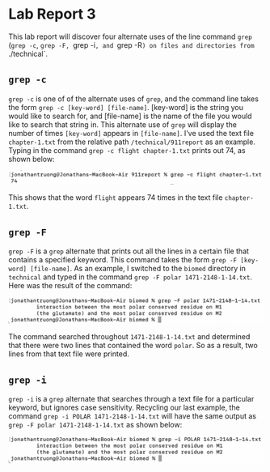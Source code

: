 # Lab Report 3

This lab report will discover four alternate uses of the line command `grep` (`grep -c`, `grep -F, `grep -i`, and `grep -R`) on files and directories from `./technical`. 

## `grep -c`

`grep -c` is one of of the alternate uses of `grep`, and the command line takes the form `grep -c [key-word] [file-name]`. [key-word] is the string you would like to search for, and [file-name] is the name of the file you would like to search that string in. This alternate use of `grep` will display the number of times `[key-word]` appears in `[file-name]`. I've used the text file `chapter-1.txt` from the relative path `/technical/911report` as an example. Typing in the command `grep -c flight chapter-1.txt` prints out 74, as shown below:

![Image](grep-c.png)

This shows that the word `flight` appears 74 times in the text file `chapter-1.txt`. 

## `grep -F`

`grep -F` is a `grep` alternate that prints out all the lines in a certain file that contains a specified keyword. This command takes the form `grep -F [key-word] [file-name]`. As an example, I switched to the `biomed` directory in `technical` and typed in the command `grep -F polar 1471-2148-1-14.txt`. Here was the result of the command: 

![Image](grep-F.png)

The command searched throughout `1471-2148-1-14.txt` and determined that there were two lines that contained the word `polar`. So as a result, two lines from that text file were printed. 

## `grep -i`

`grep -i` is a `grep` alternate that searches through a text file for a particular keyword, but ignores case sensitivity. Recycling our last example, the command `grep -i POLAR 1471-2148-1-14.txt` will have the same output as `grep -F polar 1471-2148-1-14.txt` as shown below:

![Image](grep-i.png)


